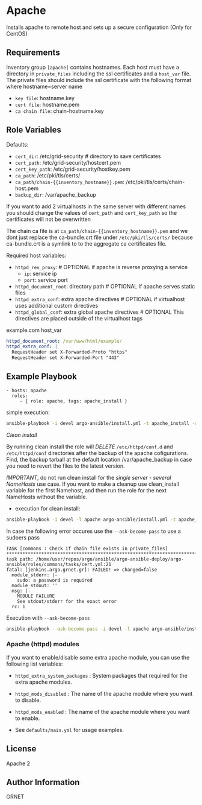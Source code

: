 Apache
=========

Installs apache to remote host and sets up a secure configuration 
(Only for CentOS)

Requirements
------------

Inventory group `[apache]` contains hostnames. Each host must have a directory in `private_files` including the ssl certificates and a `host_var` file. The private files should include the ssl certificate with the following format where hostname=server name

- `key file`: hostname.key
- `cert file`: hostname.pem
- `ca chain file`: chain-hostname.key

Role Variables
--------------
Defaults:
- `cert_dir`: /etc/grid-security # directory to save certificates
- `cert_path`: /etc/grid-security/hostcert.pem
- `cert_key_path`: /etc/grid-security/hostkey.pem
- `ca_path`: /etc/pki/tls/certs/
- `ca_path/chain-{{inventory_hostname}}.pem`: /etc/pki/tls/certs/chain-host.pem
- `backup_dir`: /var/apache_backup

If you want to add 2 virtualhosts in the same server with different names you should change the values of
`cert_path` and `cert_key_path` so the certificates will not be overwritten

The chain ca file is at `ca_path/chain-{{inventory_hostname}}.pem` and we dont just replace the ca-bundle.crt file under `/etc/pki/tls/certs/` because ca-bundle.crt is a symlink to to the aggregate ca certificates file.

Required host variables:

- `httpd_rev_proxy`: # OPTIONAL if apache is reverse proxying a service
  - `ip`: service ip
  - `port`: service port
- `httpd_document_root`: directory path # OPTIONAL if apache serves static files
- `httpd_extra_conf`: extra apache directives # OPTIONAL if virtualhost uses additional custom directives
- `httpd_global_conf`: extra global apache directives # OPTIONAL This directives are placed outside of the virtualhost tags

example.com host_var
```yaml
httpd_document_root: /var/www/html/example/
httpd_extra_conf: |
  RequestHeader set X-Forwarded-Proto "https"
  RequestHeader set X-Forwarded-Port "443"

```

Example Playbook
----------------

    - hosts: apache
      roles:
         - { role: apache, tags: apache_install }

simple execution:
```bash
ansible-playbook -i devel argo-ansible/install.yml -t apache_install -u root -v
```

*Clean install*

By running clean install the role will *DELETE* `/etc/httpd/conf.d` and `/etc/httpd/conf` directories after the backup of the apache cofigurations. Find, the backup tarball at the default location /var/apache_backup in case you need to revert the files to the latest version.

*IMPORTANT*, do not run clean install for the *single server - several NameHosts* use case. If you want to make a cleanup use clean_install variable for the first Namehost, and then run the role for the next NameHosts without the variable.

- execution for clean install:
```bash
ansible-playbook -i devel -l apache argo-ansible/install.yml -t apache_install -u root -v --extra-vars "clean_install=True"
```

In case the following error occures use the `--ask-become-pass` to use a sudoers pass
```
TASK [commons : Check if chain file exists in private_files] **********************************************************************************************************
task path: /home/user/repos/argo/ansible/argo-ansible-deploy/argo-ansible/roles/commons/tasks/cert.yml:21
fatal: [jenkins.argo.grnet.gr]: FAILED! => changed=false
  module_stderr: |-
    sudo: a password is required
  module_stdout: ''
  msg: |-
    MODULE FAILURE
    See stdout/stderr for the exact error
  rc: 1
```

Execution with `--ask-become-pass`
```bash
ansible-playbook --ask-become-pass -i devel -l apache argo-ansible/install.yml -t apache_install -u root -vv
```

### Apache (httpd) modules

If you want to enable/disable some extra apache module, you can use the following list variables:

* `httpd_extra_system_packages` : System packages that required for the extra apache modules.
* `httpd_mods_disabled` : The name of the apache module where you want to disable.
* `httpd_mods_enabled`  : The name of the apache module where you want to enable.

* See `defaults/main.yml` for usage examples.


License
-------

Apache 2

Author Information
------------------

GRNET
